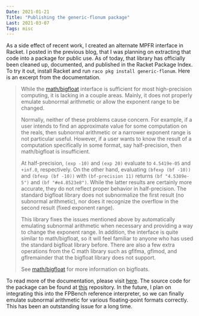 ```yaml
---
Date: 2021-01-21
Title: "Publishing the generic-flonum package"
Last: 2021-03-07
Tags: misc
---
```


As a side effect of recent work, I created an alternate MPFR interface in Racket. I posted in the previous blog, that I was planning on extracting that code into a package for public use. As of today, that library has officially been cleaned up, documented, and published in the Racket Package Index. To try it out, install Racket and run `raco pkg install generic-flonum`. Here is an excerpt from the documentation.

> While the [math/bigfloat](https://docs.racket-lang.org/math/bigfloat.html) interface is sufficient for most high-precision computing, it is lacking in a couple areas. Mainly, it does not properly emulate subnormal arithmetic or allow the exponent range to be changed.
> 
> Normally, neither of these problems cause concern. For example, if a user intends to find an approximate value for some computation on the reals, then subnormal arithmetic or a narrower exponent range is not particular useful. However, if a user wants to know the result of a computation specifically in some format, say half-precision, then math/bigfloat is insufficient.
> 
> At half-precision, `(exp -10)` and `(exp 20)` evaluate to `4.5419e-05` and `+inf.0`, respectively. On the other hand, evaluating `(bfexp (bf -10))` and `(bfexp (bf -10))` with `(bf-precision 11)` returns `(bf "4.5389e-5")` and `(bf "#e4.8523e8")`. While the latter results are certainly more accurate, they do not reflect proper behavior in half-precision. The standard bigfloat library does not subnormalize the first result (no subnormal arithmetic), nor does it recognize the overflow in the second result (fixed exponent range).
> 
> This library fixes the issues mentioned above by automatically emulating subnormal arithmetic when necessary and providing a way to change the exponent range. In addition, the interface is quite similar to math/bigfloat, so it will feel familiar to anyone who has used the standard bigfloat library before. There are also a few extra operations from the C math library such as gflfma, gflmod, and gflremainder that the bigfloat library does not support.
> 
> See [math/bigfloat](https://docs.racket-lang.org/math/bigfloat.html) for more information on bigfloats.

To read more of the documentation, please visit [here](https://docs.racket-lang.org/generic-flonum/index.html). The source code for the package can be found at [this](https://github.com/bksaiki/generic-flonum) repository. In the future, I plan on integrating this into the FPBench reference interpreter, so we can finally emulate subnormal arithmetic for various floating-point formats correctly. This has been an outstanding issue for a long time.